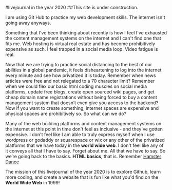 

#livejournal in the year 2020
##This site is under construction.

I am using Git Hub to practice my web development skills. The internet isn't going away anyways.

Something that I've been thinking about recently is how I feel I've exhausted the content management systems on the internet and I can't find one that fits me. Web hosting is virtual real estate and has become prohibitively expensive as such. I feel trapped in a social media loop. Video fatigue is real.


Now that we are trying to practice social distancing to the best of our abilities in a global pandemic, it feels disheartening to log into the internet every minute and see how privatized it is today. Remember when news articles were free and not relegated to a 70 character limit? Remember when we could flex our basic html coding muscles on social media platforms, update free blogs, create open sourced wiki pages, and get cheap domain name registrations without being forced to buy a content management system that doesn’t even give you access to the backend? Now if you want to create something, internet spaces are expensive and physical spaces are prohibitively so. So what can we do?

Many of the web building platforms and content management systems on the internet at this point in time don't feel as inclusive - and they've gotten expensive. I don't feel like I am able to truly express myself when I use wordpress or godaddy or squarespace or wix or any other of the privatized platforms that we have today in the <b>world wide web</b>. I don't feel like any of it conveys all that I have to say. Forget about me. All that we have to say. So we’re going back to the basics. <b>HTML basics</b>, that is. Remember [Hamster Dance](https://www.youtube.com/watch?v=WEH2fk0ONag)

 The mission of this livejournal of the year 2020 is to explore Github, learn more coding, and create a website that is fun like what you'd find on the <b>World Wide Web</b> in 1999!
